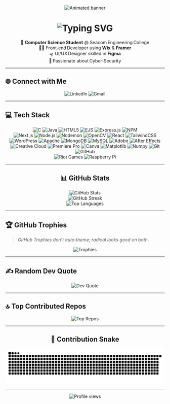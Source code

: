 <!-- ─────────────────────────  TOP BANNER  ───────────────────────── -->
<p align="center">
  <img
    src="https://capsule-render.vercel.app/api?
      type=waving&height=200&section=header&animation=fadeIn
      &text=Hi%2C%20I'm%20Sarbobhowma%20Sen!&fontAlign=50&fontAlignY=40
      &fontSize=40&color=gradient
      &desc=Front‑End%20Developer%20%7C%20UI%2FUX%20Designer%20%7C%20Cyber‑Security%20Enthusiast
      &descSize=18&descAlign=50&descAlignY=70"
    alt="Animated banner"
  />
</p>

<h1 align="center">
  <!-- Typing animation header -->
  <img
    src="https://readme-typing-svg.herokuapp.com?font=JetBrains+Mono&weight=600&size=26&pause=1000&color=F75C7E&center=true&vCenter=true&width=800&lines=Hi+👋,+I'm+Sarbobhowma+Sen!;Front‑End+Developer;UI%2FUX+Designer;Cyber‑Security+Enthusiast;CS+Student+%7C+Tech+Explorer"
    alt="Typing SVG"
  />
</h1>

<p align="center">
  🧠 <b>Computer Science Student</b> @ Seacom Engineering College<br/>
  👨‍💻 Front‑end Developer using <b>Wix</b> &amp; <b>Framer</b><br/>
  🛸 UI/UX Designer skilled in <b>Figma</b><br/>
  🤖 Passionate about Cyber‑Security
</p>

---

## 🌐 Connect with Me
<p align="center">
  <!-- LinkedIn -->
  <picture>
    <source media="(prefers-color-scheme: dark)"  srcset="https://img.shields.io/badge/LinkedIn-0A66C2?style=for-the-badge&logo=linkedin&logoColor=white" />
    <source media="(prefers-color-scheme: light)" srcset="https://img.shields.io/badge/LinkedIn-0077B5?style=for-the-badge&logo=linkedin&logoColor=white" />
    <img alt="LinkedIn" src="https://img.shields.io/badge/LinkedIn-0077B5?style=for-the-badge&logo=linkedin&logoColor=white" />
  </picture>
  <!-- Gmail -->
  <picture>
    <source media="(prefers-color-scheme: dark)"  srcset="https://img.shields.io/badge/Gmail-EA4335?style=for-the-badge&logo=gmail&logoColor=white" />
    <source media="(prefers-color-scheme: light)" srcset="https://img.shields.io/badge/Gmail-D14836?style=for-the-badge&logo=gmail&logoColor=white" />
    <img alt="Gmail" src="https://img.shields.io/badge/Gmail-D14836?style=for-the-badge&logo=gmail&logoColor=white" />
  </picture>
</p>

---

## 💻 Tech Stack
<p align="center">

<!-- ============ FIRST ROW ============ -->
<picture>
  <source media="(prefers-color-scheme: dark)"  srcset="https://img.shields.io/badge/C-004482?style=for-the-badge&logo=c&logoColor=white" />
  <source media="(prefers-color-scheme: light)" srcset="https://img.shields.io/badge/C-00599C?style=for-the-badge&logo=c&logoColor=white" />
  <img alt="C" src="https://img.shields.io/badge/C-00599C?style=for-the-badge&logo=c&logoColor=white" />
</picture>
<picture>
  <source media="(prefers-color-scheme: dark)"  srcset="https://img.shields.io/badge/Java-B07219?style=for-the-badge&logo=openjdk&logoColor=white" />
  <source media="(prefers-color-scheme: light)" srcset="https://img.shields.io/badge/Java-ED8B00?style=for-the-badge&logo=openjdk&logoColor=white" />
  <img alt="Java" src="https://img.shields.io/badge/Java-ED8B00?style=for-the-badge&logo=openjdk&logoColor=white" />
</picture>
<picture>
  <source media="(prefers-color-scheme: dark)"  srcset="https://img.shields.io/badge/HTML5-E34F26?style=for-the-badge&logo=html5&logoColor=white" />
  <source media="(prefers-color-scheme: light)" srcset="https://img.shields.io/badge/HTML5-E44D26?style=for-the-badge&logo=html5&logoColor=white" />
  <img alt="HTML5" src="https://img.shields.io/badge/HTML5-E44D26?style=for-the-badge&logo=html5&logoColor=white" />
</picture>
<picture>
  <source media="(prefers-color-scheme: dark)"  srcset="https://img.shields.io/badge/EJS-A4B857?style=for-the-badge&logo=ejs&logoColor=black" />
  <source media="(prefers-color-scheme: light)" srcset="https://img.shields.io/badge/EJS-B4CA65?style=for-the-badge&logo=ejs&logoColor=black" />
  <img alt="EJS" src="https://img.shields.io/badge/EJS-B4CA65?style=for-the-badge&logo=ejs&logoColor=black" />
</picture>
<picture>
  <source media="(prefers-color-scheme: dark)"  srcset="https://img.shields.io/badge/Express.js-303030?style=for-the-badge&logo=express&logoColor=white" />
  <source media="(prefers-color-scheme: light)" srcset="https://img.shields.io/badge/Express.js-404d59?style=for-the-badge&logo=express&logoColor=61DAFB" />
  <img alt="Express.js" src="https://img.shields.io/badge/Express.js-404d59?style=for-the-badge&logo=express&logoColor=61DAFB" />
</picture>
<picture>
  <source media="(prefers-color-scheme: dark)"  srcset="https://img.shields.io/badge/NPM-CB3837?style=for-the-badge&logo=npm&logoColor=white" />
  <img alt="NPM" src="https://img.shields.io/badge/NPM-CB3837?style=for-the-badge&logo=npm&logoColor=white" />
</picture>

<br/>

<!-- ============ SECOND ROW ============ -->
<picture>
  <source media="(prefers-color-scheme: dark)"  srcset="https://img.shields.io/badge/Next.js-000000?style=for-the-badge&logo=next.js&logoColor=white" />
  <img alt="Next.js" src="https://img.shields.io/badge/Next.js-000000?style=for-the-badge&logo=next.js&logoColor=white" />
</picture>
<picture>
  <source media="(prefers-color-scheme: dark)"  srcset="https://img.shields.io/badge/Node.js-215732?style=for-the-badge&logo=node.js&logoColor=white" />
  <source media="(prefers-color-scheme: light)" srcset="https://img.shields.io/badge/Node.js-6DA55F?style=for-the-badge&logo=node.js&logoColor=white" />
  <img alt="Node.js" src="https://img.shields.io/badge/Node.js-6DA55F?style=for-the-badge&logo=node.js&logoColor=white" />
</picture>
<picture>
  <source media="(prefers-color-scheme: dark)"  srcset="https://img.shields.io/badge/Nodemon-323330?style=for-the-badge&logo=nodemon&logoColor=BBDEAD" />
  <img alt="Nodemon" src="https://img.shields.io/badge/Nodemon-323330?style=for-the-badge&logo=nodemon&logoColor=BBDEAD" />
</picture>
<picture>
  <source media="(prefers-color-scheme: dark)"  srcset="https://img.shields.io/badge/OpenCV-4d8bff?style=for-the-badge&logo=opencv&logoColor=white" />
  <source media="(prefers-color-scheme: light)" srcset="https://img.shields.io/badge/OpenCV-white?style=for-the-badge&logo=opencv&logoColor=white" />
  <img alt="OpenCV" src="https://img.shields.io/badge/OpenCV-white?style=for-the-badge&logo=opencv&logoColor=white" />
</picture>
<picture>
  <source media="(prefers-color-scheme: dark)"  srcset="https://img.shields.io/badge/React-20232a?style=for-the-badge&logo=react&logoColor=61DAFB" />
  <source media="(prefers-color-scheme: light)" srcset="https://img.shields.io/badge/React-23282d?style=for-the-badge&logo=react&logoColor=61DAFB" />
  <img alt="React" src="https://img.shields.io/badge/React-23282d?style=for-the-badge&logo=react&logoColor=61DAFB" />
</picture>
<picture>
  <source media="(prefers-color-scheme: dark)"  srcset="https://img.shields.io/badge/TailwindCSS-0f172a?style=for-the-badge&logo=tailwind-css&logoColor=38B2AC" />
  <source media="(prefers-color-scheme: light)" srcset="https://img.shields.io/badge/TailwindCSS-38B2AC?style=for-the-badge&logo=tailwind-css&logoColor=white" />
  <img alt="TailwindCSS" src="https://img.shields.io/badge/TailwindCSS-38B2AC?style=for-the-badge&logo=tailwind-css&logoColor=white" />
</picture>

<br/>

<!-- ============ THIRD ROW ============ -->
<picture>
  <source media="(prefers-color-scheme: dark)"  srcset="https://img.shields.io/badge/WordPress-1e1f29?style=for-the-badge&logo=wordpress&logoColor=white" />
  <source media="(prefers-color-scheme: light)" srcset="https://img.shields.io/badge/WordPress-117AC9?style=for-the-badge&logo=wordpress&logoColor=white" />
  <img alt="WordPress" src="https://img.shields.io/badge/WordPress-117AC9?style=for-the-badge&logo=wordpress&logoColor=white" />
</picture>
<picture>
  <source media="(prefers-color-scheme: dark)"  srcset="https://img.shields.io/badge/Apache-D42029?style=for-the-badge&logo=apache&logoColor=white" />
  <img alt="Apache" src="https://img.shields.io/badge/Apache-D42029?style=for-the-badge&logo=apache&logoColor=white" />
</picture>
<picture>
  <source media="(prefers-color-scheme: dark)"  srcset="https://img.shields.io/badge/MongoDB-3F843D?style=for-the-badge&logo=mongodb&logoColor=white" />
  <source media="(prefers-color-scheme: light)" srcset="https://img.shields.io/badge/MongoDB-4ea94b?style=for-the-badge&logo=mongodb&logoColor=white" />
  <img alt="MongoDB" src="https://img.shields.io/badge/MongoDB-4ea94b?style=for-the-badge&logo=mongodb&logoColor=white" />
</picture>
<picture>
  <source media="(prefers-color-scheme: dark)"  srcset="https://img.shields.io/badge/MySQL-2E6E9E?style=for-the-badge&logo=mysql&logoColor=white" />
  <source media="(prefers-color-scheme: light)" srcset="https://img.shields.io/badge/MySQL-4479A1?style=for-the-badge&logo=mysql&logoColor=white" />
  <img alt="MySQL" src="https://img.shields.io/badge/MySQL-4479A1?style=for-the-badge&logo=mysql&logoColor=white" />
</picture>
<picture>
  <source media="(prefers-color-scheme: dark)"  srcset="https://img.shields.io/badge/Adobe-FE0000?style=for-the-badge&logo=adobe&logoColor=white" />
  <source media="(prefers-color-scheme: light)" srcset="https://img.shields.io/badge/Adobe-FF0000?style=for-the-badge&logo=adobe&logoColor=white" />
  <img alt="Adobe" src="https://img.shields.io/badge/Adobe-FF0000?style=for-the-badge&logo=adobe&logoColor=white" />
</picture>
<picture>
  <source media="(prefers-color-scheme: dark)"  srcset="https://img.shields.io/badge/After%20Effects-5A5ABF?style=for-the-badge&logo=Adobe%20After%20Effects&logoColor=white" />
  <source media="(prefers-color-scheme: light)" srcset="https://img.shields.io/badge/After%20Effects-9999FF?style=for-the-badge&logo=Adobe%20After%20Effects&logoColor=white" />
  <img alt="After Effects" src="https://img.shields.io/badge/After%20Effects-9999FF?style=for-the-badge&logo=Adobe%20After%20Effects&logoColor=white" />
</picture>

<br/>

<!-- ============ FOURTH ROW ============ -->
<picture>
  <source media="(prefers-color-scheme: dark)"  srcset="https://img.shields.io/badge/Creative%20Cloud-BD1010?style=for-the-badge&logo=Adobe%20Creative%20Cloud&logoColor=white" />
  <source media="(prefers-color-scheme: light)" srcset="https://img.shields.io/badge/Creative%20Cloud-DA1F26?style=for-the-badge&logo=Adobe%20Creative%20Cloud&logoColor=white" />
  <img alt="Creative Cloud" src="https://img.shields.io/badge/Creative%20Cloud-DA1F26?style=for-the-badge&logo=Adobe%20Creative%20Cloud&logoColor=white" />
</picture>
<picture>
  <source media="(prefers-color-scheme: dark)"  srcset="https://img.shields.io/badge/Premiere%20Pro-5A5ABF?style=for-the-badge&logo=Adobe%20Premiere%20Pro&logoColor=white" />
  <source media="(prefers-color-scheme: light)" srcset="https://img.shields.io/badge/Premiere%20Pro-9999FF?style=for-the-badge&logo=Adobe%20Premiere%20Pro&logoColor=white" />
  <img alt="Premiere Pro" src="https://img.shields.io/badge/Premiere%20Pro-9999FF?style=for-the-badge&logo=Adobe%20Premiere%20Pro&logoColor=white" />
</picture>
<picture>
  <source media="(prefers-color-scheme: dark)"  srcset="https://img.shields.io/badge/Canva-008C8C?style=for-the-badge&logo=Canva&logoColor=white" />
  <source media="(prefers-color-scheme: light)" srcset="https://img.shields.io/badge/Canva-00C4CC?style=for-the-badge&logo=Canva&logoColor=white" />
  <img alt="Canva" src="https://img.shields.io/badge/Canva-00C4CC?style=for-the-badge&logo=Canva&logoColor=white" />
</picture>
<picture>
  <source media="(prefers-color-scheme: dark)"  srcset="https://img.shields.io/badge/Matplotlib-000000?style=for-the-badge&logo=Matplotlib&logoColor=white" />
  <source media="(prefers-color-scheme: light)" srcset="https://img.shields.io/badge/Matplotlib-ffffff?style=for-the-badge&logo=Matplotlib&logoColor=000000" />
  <img alt="Matplotlib" src="https://img.shields.io/badge/Matplotlib-ffffff?style=for-the-badge&logo=Matplotlib&logoColor=000000" />
</picture>
<picture>
  <source media="(prefers-color-scheme: dark)"  srcset="https://img.shields.io/badge/Numpy-013243?style=for-the-badge&logo=numpy&logoColor=white" />
  <img alt="Numpy" src="https://img.shields.io/badge/Numpy-013243?style=for-the-badge&logo=numpy&logoColor=white" />
</picture>
<picture>
  <source media="(prefers-color-scheme: dark)"  srcset="https://img.shields.io/badge/Git-F05033?style=for-the-badge&logo=git&logoColor=white" />
  <img alt="Git" src="https://img.shields.io/badge/Git-F05033?style=for-the-badge&logo=git&logoColor=white" />
</picture>
<picture>
  <source media="(prefers-color-scheme: dark)"  srcset="https://img.shields.io/badge/GitHub-161B22?style=for-the-badge&logo=github&logoColor=white" />
  <source media="(prefers-color-scheme: light)" srcset="https://img.shields.io/badge/GitHub-181717?style=for-the-badge&logo=github&logoColor=white" />
  <img alt="GitHub" src="https://img.shields.io/badge/GitHub-181717?style=for-the-badge&logo=github&logoColor=white" />
</picture>

<br/>

<!-- ============ FIFTH ROW ============ -->
<picture>
  <source media="(prefers-color-scheme: dark)"  srcset="https://img.shields.io/badge/Riot%20Games-8B0010?style=for-the-badge&logo=riotgames&logoColor=white" />
  <source media="(prefers-color-scheme: light)" srcset="https://img.shields.io/badge/Riot%20Games-D32936?style=for-the-badge&logo=riotgames&logoColor=white" />
  <img alt="Riot Games" src="https://img.shields.io/badge/Riot%20Games-D32936?style=for-the-badge&logo=riotgames&logoColor=white" />
</picture>
<picture>
  <source media="(prefers-color-scheme: dark)"  srcset="https://img.shields.io/badge/Raspberry%20Pi-A22846?style=for-the-badge&logo=Raspberry-Pi&logoColor=white" />
  <source media="(prefers-color-scheme: light)" srcset="https://img.shields.io/badge/Raspberry%20Pi-C51A4A?style=for-the-badge&logo=Raspberry-Pi&logoColor=white" />
  <img alt="Raspberry Pi" src="https://img.shields.io/badge/Raspberry%20Pi-C51A4A?style=for-the-badge&logo=Raspberry-Pi&logoColor=white" />
</picture>
</p>

---

<h2 align="center">📊 GitHub Stats</h2>
<p align="center">
  <!-- Overall Stats -->
  <picture>
    <source media="(prefers-color-scheme: dark)"  srcset="https://github-readme-stats.vercel.app/api?username=MasterWolfgg&theme=algolia&hide_border=false&include_all_commits=true&count_private=true" />
    <img alt="GitHub Stats" src="https://github-readme-stats.vercel.app/api?username=MasterWolfgg&theme=default&hide_border=false&include_all_commits=true&count_private=true" />
  </picture><br/>
  <!-- Streak -->
  <picture>
    <source media="(prefers-color-scheme: dark)"  srcset="https://github-readme-streak-stats.herokuapp.com/?user=MasterWolfgg&theme=algolia&hide_border=false" />
    <img alt="GitHub Streak" src="https://github-readme-streak-stats.herokuapp.com/?user=MasterWolfgg&theme=default&hide_border=false" />
  </picture><br/>
  <!-- Top Languages -->
  <picture>
    <source media="(prefers-color-scheme: dark)"  srcset="https://github-readme-stats.vercel.app/api/top-langs/?username=MasterWolfgg&theme=algolia&layout=compact&hide_border=false" />
    <img alt="Top Languages" src="https://github-readme-stats.vercel.app/api/top-langs/?username=MasterWolfgg&theme=default&layout=compact&hide_border=false" />
  </picture>
</p>

---

## 🏆 GitHub Trophies
> *GitHub Trophies don’t auto‑theme; radical looks good on both.*
<p align="center">
  <img src="https://github-profile-trophy.vercel.app/?username=MasterWolfgg&theme=radical&no-frame=false&no-bg=false&margin-w=4" alt="Trophies"/>
</p>

---

## ✍️ Random Dev Quote
<p align="center">
  <picture>
    <source media="(prefers-color-scheme: dark)"  srcset="https://quotes-github-readme.vercel.app/api?type=horizontal&theme=radical" />
    <img alt="Dev Quote" src="https://quotes-github-readme.vercel.app/api?type=horizontal&theme=default" />
  </picture>
</p>

---

## 🔝 Top Contributed Repos
<p align="center">
  <img src="https://github-contributor-stats.vercel.app/api?username=MasterWolfgg&limit=5&theme=dark&combine_all_yearly_contributions=true" alt="Top Repos"/>
</p>

---

<!-- 🐍 Contribution Snake -->
<h2 align="center">🐍 Contribution Snake</h2>
<p align="center">
  <picture>
    <source media="(prefers-color-scheme: dark)"  srcset="https://raw.githubusercontent.com/MasterWolfgg/MasterWolfgg/output/github-snake-dark.svg" />
    <img alt="Snake animation" src="https://raw.githubusercontent.com/MasterWolfgg/MasterWolfgg/output/github-snake.svg" />
  </picture>
</p>

---

<p align="center">
  <!-- Visitor Counter -->
  <picture>
    <source media="(prefers-color-scheme: dark)"  srcset="https://komarev.com/ghpvc/?username=MasterWolfgg&label=Profile+Views&color=ffffff&style=flat" />
    <img alt="Profile views" src="https://komarev.com/ghpvc/?username=MasterWolfgg&label=Profile+Views&color=0e75b6&style=flat" />
  </picture>
</p>

<!-- Proudly generated with ❤️ by ChatGPT + GPRM -->
